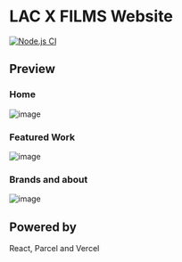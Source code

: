 # LAC X FILMS Website 
[![Node.js CI](https://github.com/thomas-rooty/klacroix/actions/workflows/node.js.yml/badge.svg)](https://github.com/thomas-rooty/klacroix/actions/workflows/node.js.yml)

## Preview
### Home
![image](https://user-images.githubusercontent.com/19364687/159715568-327dbaeb-88b1-40a9-ae6f-7387634d6beb.png)

### Featured Work
![image](https://user-images.githubusercontent.com/19364687/159715703-800ce504-e1a5-4f40-9499-48440c56f220.png)

### Brands and about
![image](https://user-images.githubusercontent.com/19364687/159715796-33471790-13e0-4f27-a35d-3df51155925d.png)

## Powered by
React, Parcel and Vercel
